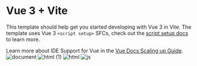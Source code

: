 # Vue 3 + Vite

This template should help get you started developing with Vue 3 in Vite. The template uses Vue 3 `<script setup>` SFCs, check out the [script setup docs](https://v3.vuejs.org/api/sfc-script-setup.html#sfc-script-setup) to learn more.

Learn more about IDE Support for Vue in the [Vue Docs Scaling up Guide](https://vuejs.org/guide/scaling-up/tooling.html#ide-support).
![document](https://github.com/user-attachments/assets/252cf9b6-fa53-4ee6-8fec-dd3f2ee39fd6)
![html (1)](https://github.com/user-attachments/assets/6cd80003-09d1-4d90-84b0-4c88d2bed387)
![html](https://github.com/user-attachments/assets/9b0cb226-26b2-4887-b9dd-483101ef3894)
![js](https://github.com/user-attachments/assets/ae34adec-e3dc-424e-822c-7296880d3167)


